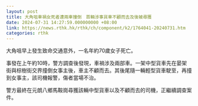 ```yaml
---
layout: post
title: 大角咀車禍女死者遭兩車撞倒　首輛涉事貨車不顧而去及後被尋獲
date: 2024-07-31 14:27:59.000000000 +08:00
link: https://news.rthk.hk/rthk/ch/component/k2/1764041-20240731.htm
categories: rthk
---
```


大角咀早上發生致命交通意外，一名年約70歲女子死亡。

事發在上午約10時，警方調查後發現，車禍涉及兩部車。一架中型貨車先在晏架街與棕樹街交界撞倒女事主後，車主不顧而去。其後尾隨一輛輕型貨車駛至，再撞到女事主，該司機報警，傷者當場不治。

警方最終在元朗八鄉馬鞍崗尋獲該輛中型貨車以及不顧而去的司機，正繼續調查案件。
